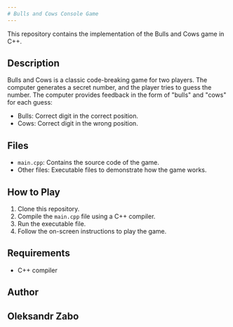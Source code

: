 ```yaml
---
# Bulls and Cows Console Game
---
```


This repository contains the implementation of the Bulls and Cows game in C++.

## Description

Bulls and Cows is a classic code-breaking game for two players. The computer generates a secret number, and the player tries to guess the number. The computer provides feedback in the form of "bulls" and "cows" for each guess:
- Bulls: Correct digit in the correct position.
- Cows: Correct digit in the wrong position.

## Files

- `main.cpp`: Contains the source code of the game.
- Other files: Executable files to demonstrate how the game works.

## How to Play

1. Clone this repository.
2. Compile the `main.cpp` file using a C++ compiler.
3. Run the executable file.
4. Follow the on-screen instructions to play the game.

## Requirements

- C++ compiler

## Author

Oleksandr Zabo
---
